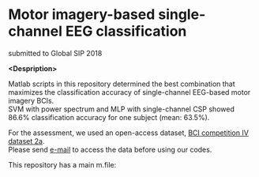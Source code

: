 # Motor imagery-based single-channel EEG classification
submitted to Global SIP 2018

__\<Despription\>__<br />

Matlab scripts in this repository determined the best combination that maximizes the classification accuracy of single-channel EEG-based motor imagery BCIs.<br />
SVM with power spectrum and MLP with single-channel CSP showed 86.6% classification accuracy for one subject (mean: 63.5%).<br />  

For the assessment, we used an open-access dataset, <a href="http://www.bbci.de/competition/iv/#datasets" target="_blank">BCI competition IV dataset 2a</a>.<br />
Please send <a href="http://www.bbci.de/competition/iv/#download" target="_blank">e-mail</a> to access the data before using our codes.

This repository has a main m.file:<br />
